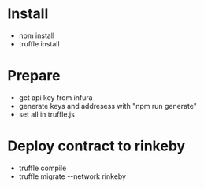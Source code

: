 # Install
- npm install
- truffle install

# Prepare
- get api key from infura
- generate keys and addresess with "npm run generate"
- set all in truffle.js

# Deploy contract to rinkeby
- truffle compile
- truffle migrate --network rinkeby